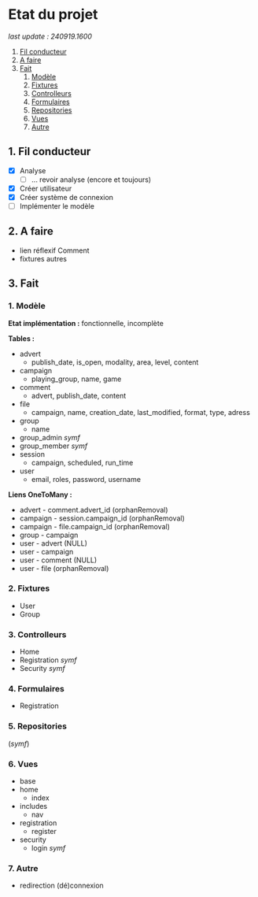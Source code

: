 # Etat du projet

*last update : 240919.1600*

1. [Fil conducteur](#1-fil-conducteur)
2. [A faire](#2-a-faire)
2. [Fait](#3-fait)
    1. [Modèle](#1-modèle)
    2. [Fixtures](#2-fixtures)
    2. [Controlleurs](#3-controlleurs)
    2. [Formulaires](#4-formulaires)
    2. [Repositories](#5-repositories)
    2. [Vues](#6-vues)
    2. [Autre](#7-autre)

## 1. Fil conducteur

- [X] Analyse
    - [ ] ... revoir analyse (encore et toujours)
- [X] Créer utilisateur
- [X] Créer système de connexion
- [ ] Implémenter le modèle

## 2. A faire

- lien réflexif Comment
- fixtures autres

## 3. Fait

### 1. Modèle

**Etat implémentation :** fonctionnelle, incomplète

**Tables :**

- advert
    - publish_date, is_open, modality, area, level, content
- campaign
    - playing_group, name, game
- comment
    - advert, publish_date, content
- file
    - campaign, name, creation_date, last_modified, format, type, adress
- group
    - name
- group_admin *symf*
- group_member *symf*
- session
    - campaign, scheduled, run_time
- user
    - email, roles, password, username

**Liens OneToMany :**
- advert - comment.advert_id (orphanRemoval)
- campaign - session.campaign_id (orphanRemoval)
- campaign - file.campaign_id (orphanRemoval)
- group - campaign
- user - advert (NULL)
- user - campaign
- user - comment (NULL)
- user - file (orphanRemoval)

### 2. Fixtures

- User
- Group

### 3. Controlleurs

- Home
- Registration *symf*
- Security *symf*

### 4. Formulaires

- Registration

### 5. Repositories

(*symf*)

### 6. Vues

- base
- home
    - index
- includes
    - nav
- registration
    - register
- security
    - login *symf*

### 7. Autre

- redirection (dé)connexion